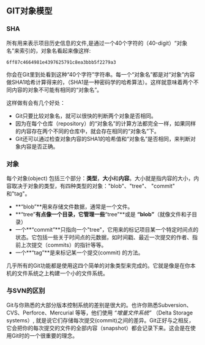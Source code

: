 ## GIT对象模型 ##

### SHA ###

所有用来表示项目历史信息的文件,是通过一个40个字符的（40-digit）“对象名”来索引的，对象名看起来像这样:

    6ff87c4664981e4397625791c8ea3bbb5f2279a3
    
你会在Git里到处看到这种“40个字符”字符串。每一个“对象名”都是对“对象”内容做SHA1哈希计算得来的，（SHA1是一种密码学的哈希算法）。这样就意味着两个不同内容的对象不可能有相同的“对象名”。
    
这样做有会有几个好处：

- Git只要比较对象名，就可以很快的判断两个对象是否相同。
- 因为在每个仓库（repository）的“对象名”的计算方法都完全一样，如果同样的内容存在两个不同的仓库中，就会存在相同的“对象名”下。
- Git还可以通过检查对象内容的SHA1的哈希值和“对象名”是否相同，来判断对象内容是否正确。



### 对象 ###

每个对象(object) 包括三个部分：**类型**，**大小**和**内容**。大小就是指内容的大小，内容取决于对象的类型，有四种类型的对象："blob"、"tree"、 "commit" 和"tag"。


- **“blob”**用来存储文件数据，通常是一个文件。
- **“tree”**有点像一个目录，它管理一些**“tree”**或是 **“blob”**（就像文件和子目录）
- 一个**“commit”**只指向一个"tree"，它用来的标记项目某一个特定时间点的状态。它包括一些关于时间点的元数据，如时间戳、最近一次提交的作者、指前上次提交（commits）的指针等等。
- 一个**“tag”**是来标记某一个提交(commit) 的方法。


几乎所有的Git功能都是使用这四个简单的对象类型来完成的。它就是像是在你本机的文件系统之上构建一个小的文件系统。


### 与SVN的区别 ###

Git与你熟悉的大部分版本控制系统的差别是很大的。也许你熟悉Subversion、CVS、Perforce、Mercurial 等等，他们使用 _“增量文件系统”_ （Delta Storage systems）, 就是说它们存储每次提交(commit)之间的差异。Git正好与之相反，它会把你的每次提交的文件的全部内容（snapshot）都会记录下来。这会是在使用Git时的一个很重要的理念。




 
